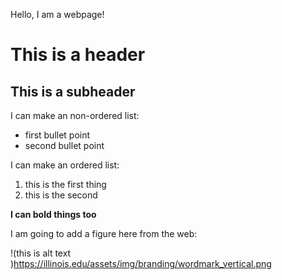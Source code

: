 Hello, I am a webpage!

# This is a header
## This is a subheader

I can make an non-ordered list:

 * first bullet point
 * second bullet point

I can make an ordered list:
1. this is the first thing
1. this is the second

 **I can bold things too**
 
 I am going to add a figure here from the web:
 
 !(this is alt text )https://illinois.edu/assets/img/branding/wordmark_vertical.png
 
